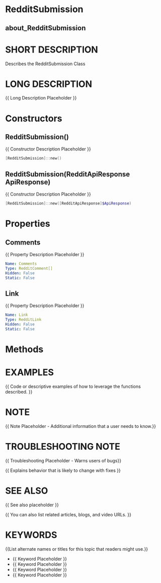 # RedditSubmission
## about_RedditSubmission

# SHORT DESCRIPTION
Describes the RedditSubmission Class

# LONG DESCRIPTION
{{ Long Description Placeholder }}


# Constructors
## RedditSubmission()
{{ Constructor Description Placeholder }}

```powershell
[RedditSubmission]::new()
```

## RedditSubmission(RedditApiResponse ApiResponse)
{{ Constructor Description Placeholder }}

```powershell
[RedditSubmission]::new([RedditApiResponse]$ApiResponse)
```


# Properties
## Comments
{{ Property Description Placeholder }}

```yaml
Name: Comments
Type: RedditComment[]
Hidden: False
Static: False
```

## Link
{{ Property Description Placeholder }}

```yaml
Name: Link
Type: RedditLink
Hidden: False
Static: False
```


# Methods

# EXAMPLES
{{ Code or descriptive examples of how to leverage the functions described. }}

# NOTE
{{ Note Placeholder - Additional information that a user needs to know.}}

# TROUBLESHOOTING NOTE
{{ Troubleshooting Placeholder - Warns users of bugs}}

{{ Explains behavior that is likely to change with fixes }}

# SEE ALSO
{{ See also placeholder }}

{{ You can also list related articles, blogs, and video URLs. }}

# KEYWORDS
{{List alternate names or titles for this topic that readers might use.}}

- {{ Keyword Placeholder }}
- {{ Keyword Placeholder }}
- {{ Keyword Placeholder }}
- {{ Keyword Placeholder }}    



